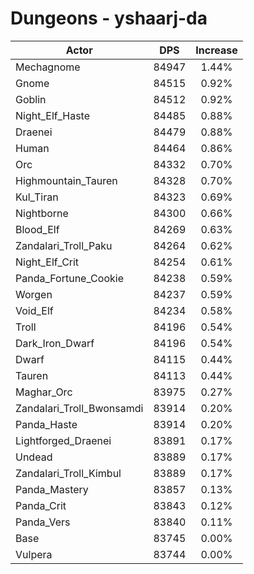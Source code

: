 # Dungeons - yshaarj-da
| Actor | DPS | Increase |
|---|:---:|:---:|
|Mechagnome|84947|1.44%|
|Gnome|84515|0.92%|
|Goblin|84512|0.92%|
|Night_Elf_Haste|84485|0.88%|
|Draenei|84479|0.88%|
|Human|84464|0.86%|
|Orc|84332|0.70%|
|Highmountain_Tauren|84328|0.70%|
|Kul_Tiran|84323|0.69%|
|Nightborne|84300|0.66%|
|Blood_Elf|84269|0.63%|
|Zandalari_Troll_Paku|84264|0.62%|
|Night_Elf_Crit|84254|0.61%|
|Panda_Fortune_Cookie|84238|0.59%|
|Worgen|84237|0.59%|
|Void_Elf|84234|0.58%|
|Troll|84196|0.54%|
|Dark_Iron_Dwarf|84196|0.54%|
|Dwarf|84115|0.44%|
|Tauren|84113|0.44%|
|Maghar_Orc|83975|0.27%|
|Zandalari_Troll_Bwonsamdi|83914|0.20%|
|Panda_Haste|83914|0.20%|
|Lightforged_Draenei|83891|0.17%|
|Undead|83889|0.17%|
|Zandalari_Troll_Kimbul|83889|0.17%|
|Panda_Mastery|83857|0.13%|
|Panda_Crit|83843|0.12%|
|Panda_Vers|83840|0.11%|
|Base|83745|0.00%|
|Vulpera|83744|0.00%|
